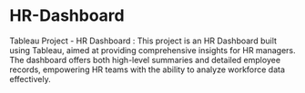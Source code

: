 # HR-Dashboard
Tableau Project - HR Dashboard : This project is an HR Dashboard built using Tableau, aimed at providing comprehensive insights for HR managers. The dashboard offers both high-level summaries and detailed employee records, empowering HR teams with the ability to analyze workforce data effectively.
